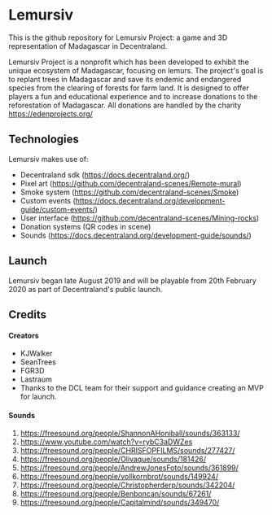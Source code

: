 # Lemursiv

This is the github repository for Lemursiv Project: a game and 3D representation of Madagascar in Decentraland.

Lemursiv Project is a nonprofit which has been developed to exhibit the unique ecosystem of Madagascar, focusing on lemurs. The project's goal is to replant trees in Madagascar and save its endemic and endangered species from the clearing of forests for farm land. It is designed to offer players a fun and educational experience and to increase donations to the reforestation of Madagascar. All donations are handled by the charity https://edenprojects.org/

## Technologies

Lemursiv makes use of:
* Decentraland sdk (https://docs.decentraland.org/)
* Pixel art (https://github.com/decentraland-scenes/Remote-mural)
* Smoke system (https://github.com/decentraland-scenes/Smoke)
* Custom events (https://docs.decentraland.org/development-guide/custom-events/)
* User interface (https://github.com/decentraland-scenes/Mining-rocks)
* Donation systems (QR codes in scene)
* Sounds (https://docs.decentraland.org/development-guide/sounds/)


## Launch

Lemursiv began late August 2019 and will be playable from 20th February 2020 as part of Decentraland's public launch. 

## Credits

#### Creators

* KJWalker
* SeanTrees
* FGR3D
* Lastraum
* Thanks to the DCL team for their support and guidance creating an MVP for launch. 

#### Sounds

1. https://freesound.org/people/ShannonAHoniball/sounds/363133/
2. https://www.youtube.com/watch?v=rybC3aDWZes
3. https://freesound.org/people/CHRISFOPFILMS/sounds/277427/
4. https://freesound.org/people/Olivaque/sounds/181426/
5. https://freesound.org/people/AndrewJonesFoto/sounds/361899/
6. https://freesound.org/people/vollkornbrot/sounds/149924/
7. https://freesound.org/people/Christopherderp/sounds/342204/
8. https://freesound.org/people/Benboncan/sounds/67261/
9. https://freesound.org/people/Capitalmind/sounds/349470/




